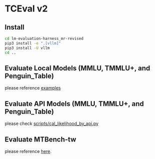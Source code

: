 # TCEval v2

## Install

```bash
cd lm-evaluation-harness_mr-revised
pip3 install -e ".[vllm]"
pip3 install -U vllm
cd ..
```

## Evaluate Local Models (MMLU, TMMLU+, and Penguin_Table)

please reference [examples](./examples/)

## Evaluate API Models (MMLU, TMMLU+, and Penguin_Table)

please check [scripts/cal_likelihood_by_api.py](scripts/cal_likelihood_by_api.py)

## Evaluate MTBench-tw

please reference [here](./mt_bench_tw/).
